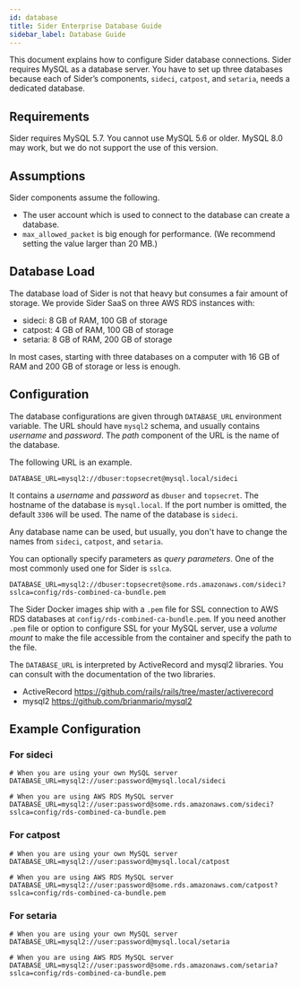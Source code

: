 ```yaml
---
id: database
title: Sider Enterprise Database Guide
sidebar_label: Database Guide
---
```


This document explains how to configure Sider database connections. Sider requires MySQL as a database server. You have to set up three databases because each of Sider’s components, `sideci`, `catpost`, and `setaria`, needs a dedicated database.

## Requirements

Sider requires MySQL 5.7. You cannot use MySQL 5.6 or older. MySQL 8.0 may work, but we do not support the use of this version.

## Assumptions

Sider components assume the following.

* The user account which is used to connect to the database can create a database.
* `max_allowed_packet` is big enough for performance. (We recommend setting the value larger than 20 MB.)

## Database Load

The database load of Sider is not that heavy but consumes a fair amount of storage. We provide Sider SaaS on three AWS RDS instances with:

* sideci: 8 GB of RAM, 100 GB of storage
* catpost: 4 GB of RAM, 100 GB of storage
* setaria: 8 GB of RAM, 200 GB of storage

In most cases, starting with three databases on a computer with 16 GB of RAM and 200 GB of storage or less is enough.

## Configuration

The database configurations are given through `DATABASE_URL` environment variable. The URL should have `mysql2` schema, and usually contains *username* and *password*. The *path* component of the URL is the name of the database.

The following URL is an example.

```
DATABASE_URL=mysql2://dbuser:topsecret@mysql.local/sideci
```

It contains a *username* and *password* as `dbuser` and `topsecret`. The hostname of the database is `mysql.local`. If the port number is omitted, the default `3306` will be used. The name of the database is `sideci`.

Any database name can be used, but usually, you don't have to change the names from `sideci`, `catpost`, and `setaria`.

You can optionally specify parameters as *query parameters*. One of the most commonly used one for Sider is `sslca`.

```
DATABASE_URL=mysql2://dbuser:topsecret@some.rds.amazonaws.com/sideci?sslca=config/rds-combined-ca-bundle.pem
```

The Sider Docker images ship with a `.pem` file for SSL connection to AWS RDS databases at `config/rds-combined-ca-bundle.pem`. If you need another `.pem` file or option to configure SSL for your MySQL server, use a *volume mount* to make the file accessible from the container and specify the path to the file.

The `DATABASE_URL` is interpreted by ActiveRecord and mysql2 libraries. You can consult with the documentation of the two libraries.

* ActiveRecord https://github.com/rails/rails/tree/master/activerecord
* mysql2 https://github.com/brianmario/mysql2

## Example Configuration

### For sideci

```
# When you are using your own MySQL server
DATABASE_URL=mysql2://user:password@mysql.local/sideci
```

```
# When you are using AWS RDS MySQL server
DATABASE_URL=mysql2://user:password@some.rds.amazonaws.com/sideci?sslca=config/rds-combined-ca-bundle.pem
```

### For catpost

```
# When you are using your own MySQL server
DATABASE_URL=mysql2://user:password@mysql.local/catpost
```

```
# When you are using AWS RDS MySQL server
DATABASE_URL=mysql2://user:password@some.rds.amazonaws.com/catpost?sslca=config/rds-combined-ca-bundle.pem
```

### For setaria

```
# When you are using your own MySQL server
DATABASE_URL=mysql2://user:password@mysql.local/setaria
```

```
# When you are using AWS RDS MySQL server
DATABASE_URL=mysql2://user:password@some.rds.amazonaws.com/setaria?sslca=config/rds-combined-ca-bundle.pem
```

